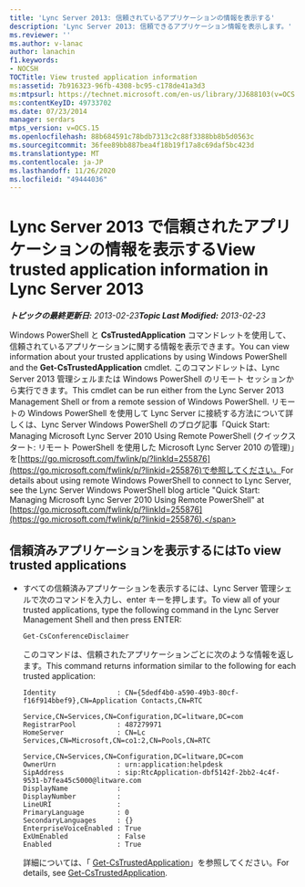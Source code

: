 ```yaml
---
title: 'Lync Server 2013: 信頼されているアプリケーションの情報を表示する'
description: 'Lync Server 2013: 信頼できるアプリケーション情報を表示します。'
ms.reviewer: ''
ms.author: v-lanac
author: lanachin
f1.keywords:
- NOCSH
TOCTitle: View trusted application information
ms:assetid: 7b916323-96fb-4308-bc95-c178de41a3d3
ms:mtpsurl: https://technet.microsoft.com/en-us/library/JJ688103(v=OCS.15)
ms:contentKeyID: 49733702
ms.date: 07/23/2014
manager: serdars
mtps_version: v=OCS.15
ms.openlocfilehash: 88b684591c78bdb7313c2c88f3388bb8b5d0563c
ms.sourcegitcommit: 36fee89bb887bea4f18b19f17a8c69daf5bc423d
ms.translationtype: MT
ms.contentlocale: ja-JP
ms.lasthandoff: 11/26/2020
ms.locfileid: "49444036"
---
```

# <a name="view-trusted-application-information-in-lync-server-2013"></a><span data-ttu-id="e121d-103">Lync Server 2013 で信頼されたアプリケーションの情報を表示する</span><span class="sxs-lookup"><span data-stu-id="e121d-103">View trusted application information in Lync Server 2013</span></span>

<div data-xmlns="http://www.w3.org/1999/xhtml">

<div class="topic" data-xmlns="http://www.w3.org/1999/xhtml" data-msxsl="urn:schemas-microsoft-com:xslt" data-cs="https://msdn.microsoft.com/">

<div data-asp="https://msdn2.microsoft.com/asp">



</div>

<div id="mainSection">

<div id="mainBody"><span data-ttu-id="e121d-104">

<span> </span></span><span class="sxs-lookup"><span data-stu-id="e121d-104">

<span> </span></span></span>

<span data-ttu-id="e121d-105">_**トピックの最終更新日:** 2013-02-23_</span><span class="sxs-lookup"><span data-stu-id="e121d-105">_**Topic Last Modified:** 2013-02-23_</span></span>

<span data-ttu-id="e121d-106">Windows PowerShell と **CsTrustedApplication** コマンドレットを使用して、信頼されているアプリケーションに関する情報を表示できます。</span><span class="sxs-lookup"><span data-stu-id="e121d-106">You can view information about your trusted applications by using Windows PowerShell and the **Get-CsTrustedApplication** cmdlet.</span></span> <span data-ttu-id="e121d-107">このコマンドレットは、Lync Server 2013 管理シェルまたは Windows PowerShell のリモート セッションから実行できます。</span><span class="sxs-lookup"><span data-stu-id="e121d-107">This cmdlet can be run either from the Lync Server 2013 Management Shell or from a remote session of Windows PowerShell.</span></span> <span data-ttu-id="e121d-108">リモートの Windows PowerShell を使用して Lync Server に接続する方法について詳しくは、Lync Server Windows PowerShell のブログ記事「Quick Start: Managing Microsoft Lync Server 2010 Using Remote PowerShell (クイックスタート: リモート PowerShell を使用した Microsoft Lync Server 2010 の管理)」を[https://go.microsoft.com/fwlink/p/?linkId=255876](https://go.microsoft.com/fwlink/p/?linkid=255876)で参照してください。</span><span class="sxs-lookup"><span data-stu-id="e121d-108">For details about using remote Windows PowerShell to connect to Lync Server, see the Lync Server Windows PowerShell blog article "Quick Start: Managing Microsoft Lync Server 2010 Using Remote PowerShell" at [https://go.microsoft.com/fwlink/p/?linkId=255876](https://go.microsoft.com/fwlink/p/?linkid=255876).</span></span>

<div>

## <a name="to-view-trusted-applications"></a><span data-ttu-id="e121d-109">信頼済みアプリケーションを表示するには</span><span class="sxs-lookup"><span data-stu-id="e121d-109">To view trusted applications</span></span>

  - <span data-ttu-id="e121d-110">すべての信頼済みアプリケーションを表示するには、Lync Server 管理シェルで次のコマンドを入力し、enter キーを押します。</span><span class="sxs-lookup"><span data-stu-id="e121d-110">To view all of your trusted applications, type the following command in the Lync Server Management Shell and then press ENTER:</span></span>
    
        Get-CsConferenceDisclaimer
    
    <span data-ttu-id="e121d-111">このコマンドは、信頼されたアプリケーションごとに次のような情報を返します。</span><span class="sxs-lookup"><span data-stu-id="e121d-111">This command returns information similar to the following for each trusted application:</span></span>
    
        Identity               : CN={5dedf4b0-a590-49b3-80cf-f16f914bbef9},CN=Application Contacts,CN=RTC
                                 Service,CN=Services,CN=Configuration,DC=litware,DC=com
        RegistrarPool          : 487279971
        HomeServer             : CN=Lc Services,CN=Microsoft,CN=co1:2,CN=Pools,CN=RTC
                                 Service,CN=Services,CN=Configuration,DC=litware,DC=com
        OwnerUrn               : urn:application:helpdesk
        SipAddress             : sip:RtcApplication-dbf5142f-2bb2-4c4f-9531-b7fea45c5000@litware.com
        DisplayName            :
        DisplayNumber          :
        LineURI                :
        PrimaryLanguage        : 0
        SecondaryLanguages     : {}
        EnterpriseVoiceEnabled : True
        ExUmEnabled            : False
        Enabled                : True
    
    <span data-ttu-id="e121d-112">詳細については、「 [Get-CsTrustedApplication](https://docs.microsoft.com/powershell/module/skype/Get-CsTrustedApplication)」を参照してください。</span><span class="sxs-lookup"><span data-stu-id="e121d-112">For details, see [Get-CsTrustedApplication](https://docs.microsoft.com/powershell/module/skype/Get-CsTrustedApplication).</span></span>

<span data-ttu-id="e121d-113"></div>

</div>

<span> </span>

</div>

</div>

</span><span class="sxs-lookup"><span data-stu-id="e121d-113"></div>

</div>

<span> </span>

</div>

</div>

</span></span></div>

